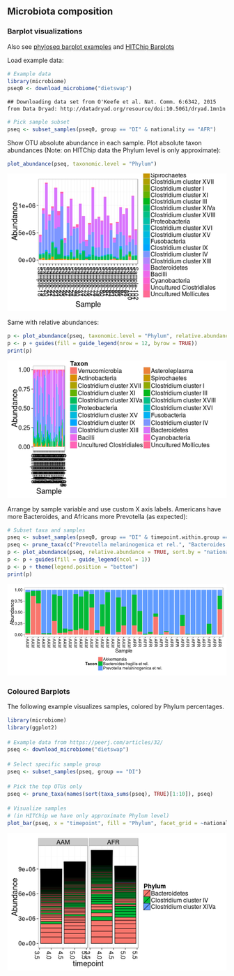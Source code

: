 ## Microbiota composition


### Barplot visualizations

Also see [phyloseq barplot examples](http://joey711.github.io/phyloseq/plot_bar-examples.html) and [HITChip Barplots](Barplots.md)


Load example data:


```r
# Example data
library(microbiome)
pseq0 <- download_microbiome("dietswap")
```

```
## Downloading data set from O'Keefe et al. Nat. Comm. 6:6342, 2015 from Data Dryad: http://datadryad.org/resource/doi:10.5061/dryad.1mn1n
```

```r
# Pick sample subset
pseq <- subset_samples(pseq0, group == "DI" & nationality == "AFR")
```

Show OTU absolute abundance in each sample. Plot absolute taxon
abundances (Note: on HITChip data the Phylum level is only
approximate):


```r
plot_abundance(pseq, taxonomic.level = "Phylum")
```

![plot of chunk composition-example1b](figure/composition-example1b-1.png) 

Same with relative abundances:


```r
p <- plot_abundance(pseq, taxonomic.level = "Phylum", relative.abundance = TRUE)
p <- p + guides(fill = guide_legend(nrow = 12, byrow = TRUE))
print(p)
```

![plot of chunk composition-example3](figure/composition-example3-1.png) 


Arrange by sample variable and use custom X axis labels. Americans have more Bacteroides, and Africans more Prevotella (as expected):


```r
# Subset taxa and samples
pseq <- subset_samples(pseq0, group == "DI" & timepoint.within.group == 1)
pseq <- prune_taxa(c("Prevotella melaninogenica et rel.", "Bacteroides fragilis et rel.", "Akkermansia"), pseq)
p <- plot_abundance(pseq, relative.abundance = TRUE, sort.by = "nationality", x.label = "nationality")
p <- p + guides(fill = guide_legend(ncol = 1))
p <- p + theme(legend.position = "bottom")
print(p)
```

![plot of chunk composition-example4](figure/composition-example4-1.png) 


### Coloured Barplots

The following example visualizes samples, colored by Phylum
percentages.


```r
library(microbiome)
library(ggplot2)

# Example data from https://peerj.com/articles/32/
pseq <- download_microbiome("dietswap")

# Select specific sample group
pseq <- subset_samples(pseq, group == "DI")

# Pick the top OTUs only
pseq <- prune_taxa(names(sort(taxa_sums(pseq), TRUE)[1:10]), pseq)

# Visualize samples 
# (in HITChip we have only approximate Phylum level)
plot_bar(pseq, x = "timepoint", fill = "Phylum", facet_grid = ~nationality)
```

![plot of chunk barplot](figure/barplot-1.png) 


